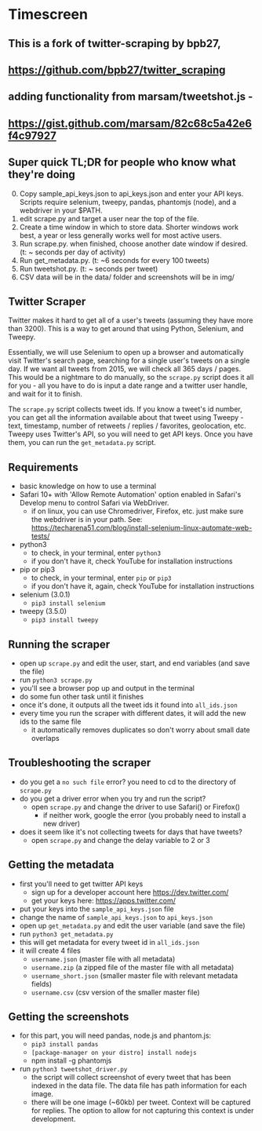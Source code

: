 # Timescreen

## This is a fork of twitter-scraping by bpb27, 
## https://github.com/bpb27/twitter_scraping
## adding functionality from marsam/tweetshot.js - 
## https://gist.github.com/marsam/82c68c5a42e6f4c97927

## Super quick TL;DR for people who know what they're doing

0) Copy sample_api_keys.json to api_keys.json and enter your API keys. Scripts require selenium, tweepy, pandas, phantomjs (node), and a webdriver in your $PATH.
1) edit scrape.py and target a user near the top of the file.
2) Create a time window in which to store data. Shorter windows work best, a year or less generally works well for most active users. 
3) Run scrape.py. when finished, choose another date window if desired. (t: ~ seconds per day of activity)
4) Run get_metadata.py. (t: ~6 seconds for every 100 tweets) 
5) Run tweetshot.py. (t: ~ seconds per tweet)
6) CSV data will be in the data/ folder and screenshots will be in img/

## Twitter Scraper

Twitter makes it hard to get all of a user's tweets (assuming they have more than 3200). This is a way to get around that using Python, Selenium, and Tweepy.

Essentially, we will use Selenium to open up a browser and automatically visit Twitter's search page, searching for a single user's tweets on a single day. If we want all tweets from 2015, we will check all 365 days / pages. This would be a nightmare to do manually, so the `scrape.py` script does it all for you - all you have to do is input a date range and a twitter user handle, and wait for it to finish.

The `scrape.py` script collects tweet ids. If you know a tweet's id number, you can get all the information available about that tweet using Tweepy - text, timestamp, number of retweets / replies / favorites, geolocation, etc. Tweepy uses Twitter's API, so you will need to get API keys. Once you have them, you can run the `get_metadata.py` script.

## Requirements

- basic knowledge on how to use a terminal
- Safari 10+ with 'Allow Remote Automation' option enabled in Safari's Develop menu to control Safari via WebDriver.
  - if on linux, you can use Chromedriver, Firefox, etc. just make sure the webdriver is in your path. See: https://techarena51.com/blog/install-selenium-linux-automate-web-tests/
- python3
  - to check, in your terminal, enter `python3`
  - if you don't have it, check YouTube for installation instructions
- pip or pip3
  - to check, in your terminal, enter `pip` or `pip3`
  - if you don't have it, again, check YouTube for installation instructions
- selenium (3.0.1)
  - `pip3 install selenium`
- tweepy (3.5.0)
  - `pip3 install tweepy`

## Running the scraper

- open up `scrape.py` and edit the user, start, and end variables (and save the file)
- run `python3 scrape.py`
- you'll see a browser pop up and output in the terminal
- do some fun other task until it finishes
- once it's done, it outputs all the tweet ids it found into `all_ids.json`
- every time you run the scraper with different dates, it will add the new ids to the same file
  - it automatically removes duplicates so don't worry about small date overlaps

## Troubleshooting the scraper

- do you get a `no such file` error? you need to cd to the directory of `scrape.py`
- do you get a driver error when you try and run the script?
  - open `scrape.py` and change the driver to use Safari() or Firefox()
    - if neither work, google the error (you probably need to install a new driver)
- does it seem like it's not collecting tweets for days that have tweets?
  - open `scrape.py` and change the delay variable to 2 or 3

## Getting the metadata

- first you'll need to get twitter API keys
  - sign up for a developer account here https://dev.twitter.com/
  - get your keys here: https://apps.twitter.com/
- put your keys into the `sample_api_keys.json` file
- change the name of `sample_api_keys.json` to `api_keys.json`
- open up `get_metadata.py` and edit the user variable (and save the file)
- run `python3 get_metadata.py`
- this will get metadata for every tweet id in `all_ids.json`
- it will create 4 files
  - `username.json` (master file with all metadata)
  - `username.zip` (a zipped file of the master file with all metadata)
  - `username_short.json` (smaller master file with relevant metadata fields)
  - `username.csv` (csv version of the smaller master file)

## Getting the screenshots

- for this part, you will need pandas, node.js and phantom.js:
  - `pip3 install pandas`
  - `[package-manager on your distro] install nodejs`
  - npm install -g phantomjs
- run `python3 tweetshot_driver.py`
  - the script will collect screenshot of every tweet that has been indexed in the data file. The data file has path information for each image.
  - there will be one image (~60kb) per tweet. Context will be captured for replies. The option to allow for not capturing this context is under development.
